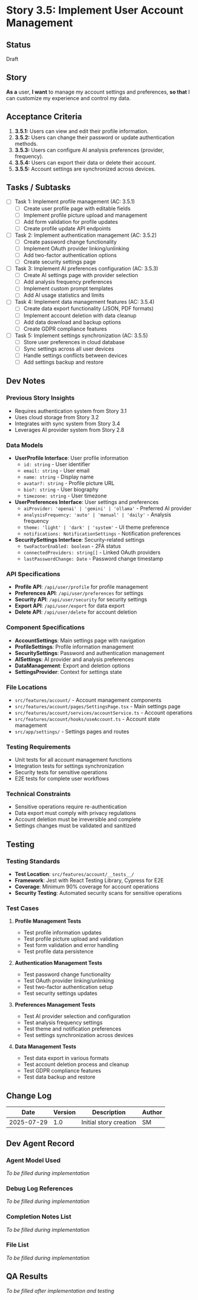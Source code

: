 # Story 3.5: Implement User Account Management

## Status
Draft

## Story
**As a** user,
**I want** to manage my account settings and preferences,
**so that** I can customize my experience and control my data.

## Acceptance Criteria
1. **3.5.1:** Users can view and edit their profile information.
2. **3.5.2:** Users can change their password or update authentication methods.
3. **3.5.3:** Users can configure AI analysis preferences (provider, frequency).
4. **3.5.4:** Users can export their data or delete their account.
5. **3.5.5:** Account settings are synchronized across devices.

## Tasks / Subtasks
- [ ] Task 1: Implement profile management (AC: 3.5.1)
  - [ ] Create user profile page with editable fields
  - [ ] Implement profile picture upload and management
  - [ ] Add form validation for profile updates
  - [ ] Create profile update API endpoints

- [ ] Task 2: Implement authentication management (AC: 3.5.2)
  - [ ] Create password change functionality
  - [ ] Implement OAuth provider linking/unlinking
  - [ ] Add two-factor authentication options
  - [ ] Create security settings page

- [ ] Task 3: Implement AI preferences configuration (AC: 3.5.3)
  - [ ] Create AI settings page with provider selection
  - [ ] Add analysis frequency preferences
  - [ ] Implement custom prompt templates
  - [ ] Add AI usage statistics and limits

- [ ] Task 4: Implement data management features (AC: 3.5.4)
  - [ ] Create data export functionality (JSON, PDF formats)
  - [ ] Implement account deletion with data cleanup
  - [ ] Add data download and backup options
  - [ ] Create GDPR compliance features

- [ ] Task 5: Implement settings synchronization (AC: 3.5.5)
  - [ ] Store user preferences in cloud database
  - [ ] Sync settings across all user devices
  - [ ] Handle settings conflicts between devices
  - [ ] Add settings backup and restore

## Dev Notes

### Previous Story Insights
- Requires authentication system from Story 3.1
- Uses cloud storage from Story 3.2
- Integrates with sync system from Story 3.4
- Leverages AI provider system from Story 2.8

### Data Models
- **UserProfile Interface**: User profile information
  - `id: string` - User identifier
  - `email: string` - User email
  - `name: string` - Display name
  - `avatar?: string` - Profile picture URL
  - `bio?: string` - User biography
  - `timezone: string` - User timezone
- **UserPreferences Interface**: User settings and preferences
  - `aiProvider: 'openai' | 'gemini' | 'ollama'` - Preferred AI provider
  - `analysisFrequency: 'auto' | 'manual' | 'daily'` - Analysis frequency
  - `theme: 'light' | 'dark' | 'system'` - UI theme preference
  - `notifications: NotificationSettings` - Notification preferences
- **SecuritySettings Interface**: Security-related settings
  - `twoFactorEnabled: boolean` - 2FA status
  - `connectedProviders: string[]` - Linked OAuth providers
  - `lastPasswordChange: Date` - Password change timestamp

### API Specifications
- **Profile API**: `/api/user/profile` for profile management
- **Preferences API**: `/api/user/preferences` for settings
- **Security API**: `/api/user/security` for security settings
- **Export API**: `/api/user/export` for data export
- **Delete API**: `/api/user/delete` for account deletion

### Component Specifications
- **AccountSettings**: Main settings page with navigation
- **ProfileSettings**: Profile information management
- **SecuritySettings**: Password and authentication management
- **AISettings**: AI provider and analysis preferences
- **DataManagement**: Export and deletion options
- **SettingsProvider**: Context for settings state

### File Locations
- `src/features/account/` - Account management components
- `src/features/account/pages/SettingsPage.tsx` - Main settings page
- `src/features/account/services/accountService.ts` - Account operations
- `src/features/account/hooks/useAccount.ts` - Account state management
- `src/app/settings/` - Settings pages and routes

### Testing Requirements
- Unit tests for all account management functions
- Integration tests for settings synchronization
- Security tests for sensitive operations
- E2E tests for complete user workflows

### Technical Constraints
- Sensitive operations require re-authentication
- Data export must comply with privacy regulations
- Account deletion must be irreversible and complete
- Settings changes must be validated and sanitized

## Testing

### Testing Standards
- **Test Location**: `src/features/account/__tests__/`
- **Framework**: Jest with React Testing Library, Cypress for E2E
- **Coverage**: Minimum 90% coverage for account operations
- **Security Testing**: Automated security scans for sensitive operations

### Test Cases
1. **Profile Management Tests**
   - Test profile information updates
   - Test profile picture upload and validation
   - Test form validation and error handling
   - Test profile data persistence

2. **Authentication Management Tests**
   - Test password change functionality
   - Test OAuth provider linking/unlinking
   - Test two-factor authentication setup
   - Test security settings updates

3. **Preferences Management Tests**
   - Test AI provider selection and configuration
   - Test analysis frequency settings
   - Test theme and notification preferences
   - Test settings synchronization across devices

4. **Data Management Tests**
   - Test data export in various formats
   - Test account deletion process and cleanup
   - Test GDPR compliance features
   - Test data backup and restore

## Change Log
| Date | Version | Description | Author |
|------|---------|-------------|---------|
| 2025-07-29 | 1.0 | Initial story creation | SM |

## Dev Agent Record

### Agent Model Used
*To be filled during implementation*

### Debug Log References
*To be filled during implementation*

### Completion Notes List
*To be filled during implementation*

### File List
*To be filled during implementation*

## QA Results
*To be filled after implementation and testing*
